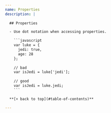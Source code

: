 ```yaml
---
name: Properties
description: |
  
  ## Properties

  - Use dot notation when accessing properties.

    ```javascript
    var luke = {
      jedi: true,
      age: 28
    };
    
    // bad
    var isJedi = luke['jedi'];
    
    // good
    var isJedi = luke.jedi;
    ```

  **[⬆ back to top](#table-of-contents)**

---
```


